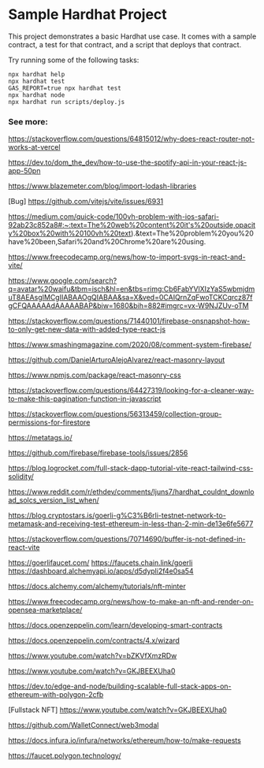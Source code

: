 # Sample Hardhat Project

This project demonstrates a basic Hardhat use case. It comes with a sample contract, a test for that contract, and a script that deploys that contract.

Try running some of the following tasks:

```shell
npx hardhat help
npx hardhat test
GAS_REPORT=true npx hardhat test
npx hardhat node
npx hardhat run scripts/deploy.js
```

### See more:

https://stackoverflow.com/questions/64815012/why-does-react-router-not-works-at-vercel

https://dev.to/dom_the_dev/how-to-use-the-spotify-api-in-your-react-js-app-50pn

https://www.blazemeter.com/blog/import-lodash-libraries

[Bug] https://github.com/vitejs/vite/issues/6931

https://medium.com/quick-code/100vh-problem-with-ios-safari-92ab23c852a8#:~:text=The%20web%20content%20it's%20outside,opacity%20box%20with%20100vh%20text).&text=The%20problem%20you%20have%20been,Safari%20and%20Chrome%20are%20using.

https://www.freecodecamp.org/news/how-to-import-svgs-in-react-and-vite/

https://www.google.com/search?q=avatar%20waifu&tbm=isch&hl=en&tbs=rimg:Cb6FabYVlXIzYaS5wbmjdmuT8AEAsgIMCgIIABAAOgQIABAA&sa=X&ved=0CAIQrnZqFwoTCKCqrcz87fgCFQAAAAAdAAAAABAP&biw=1680&bih=882#imgrc=vx-W9NJZUv-oTM

https://stackoverflow.com/questions/71440101/firebase-onsnapshot-how-to-only-get-new-data-with-added-type-react-js

https://www.smashingmagazine.com/2020/08/comment-system-firebase/

https://github.com/DanielArturoAlejoAlvarez/react-masonry-layout

https://www.npmjs.com/package/react-masonry-css

https://stackoverflow.com/questions/64427319/looking-for-a-cleaner-way-to-make-this-pagination-function-in-javascript

https://stackoverflow.com/questions/56313459/collection-group-permissions-for-firestore

https://metatags.io/

https://github.com/firebase/firebase-tools/issues/2856

https://blog.logrocket.com/full-stack-dapp-tutorial-vite-react-tailwind-css-solidity/

https://www.reddit.com/r/ethdev/comments/ljuns7/hardhat_couldnt_download_solcs_version_list_when/

https://blog.cryptostars.is/goerli-g%C3%B6rli-testnet-network-to-metamask-and-receiving-test-ethereum-in-less-than-2-min-de13e6fe5677

https://stackoverflow.com/questions/70714690/buffer-is-not-defined-in-react-vite

https://goerlifaucet.com/
https://faucets.chain.link/goerli
https://dashboard.alchemyapi.io/apps/d5dypli2f4e0sa54

https://docs.alchemy.com/alchemy/tutorials/nft-minter

https://www.freecodecamp.org/news/how-to-make-an-nft-and-render-on-opensea-marketplace/

https://docs.openzeppelin.com/learn/developing-smart-contracts

https://docs.openzeppelin.com/contracts/4.x/wizard

https://www.youtube.com/watch?v=bZKVfXmzRDw

https://www.youtube.com/watch?v=GKJBEEXUha0

https://dev.to/edge-and-node/building-scalable-full-stack-apps-on-ethereum-with-polygon-2cfb

[Fullstack NFT] https://www.youtube.com/watch?v=GKJBEEXUha0

https://github.com/WalletConnect/web3modal

https://docs.infura.io/infura/networks/ethereum/how-to/make-requests

https://faucet.polygon.technology/
